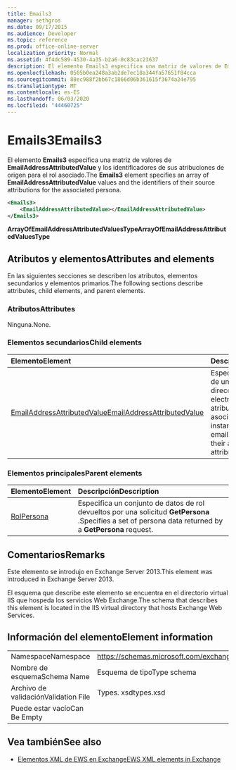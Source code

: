 ```yaml
---
title: Emails3
manager: sethgros
ms.date: 09/17/2015
ms.audience: Developer
ms.topic: reference
ms.prod: office-online-server
localization_priority: Normal
ms.assetid: 4f4dc589-4530-4a35-b2a6-0c83cac23637
description: El elemento Emails3 especifica una matriz de valores de EmailAddressAttributedValue y los identificadores de sus atribuciones de origen para el rol asociado.
ms.openlocfilehash: 0505b0ea248a3ab2de7ec18a344fa57651f84cca
ms.sourcegitcommit: 88ec988f2bb67c1866d06b361615f3674a24e795
ms.translationtype: MT
ms.contentlocale: es-ES
ms.lasthandoff: 06/03/2020
ms.locfileid: "44460725"
---
```

# <a name="emails3"></a><span data-ttu-id="4ead8-103">Emails3</span><span class="sxs-lookup"><span data-stu-id="4ead8-103">Emails3</span></span>

<span data-ttu-id="4ead8-104">El elemento **Emails3** especifica una matriz de valores de **EmailAddressAttributedValue** y los identificadores de sus atribuciones de origen para el rol asociado.</span><span class="sxs-lookup"><span data-stu-id="4ead8-104">The **Emails3** element specifies an array of **EmailAddressAttributedValue** values and the identifiers of their source attributions for the associated persona.</span></span> 
  
```XML
<Emails3>
    <EmailAddressAttributedValue></EmailAddressAttributedValue>
</Emails3>
```

 <span data-ttu-id="4ead8-105">**ArrayOfEmailAddressAttributedValuesType**</span><span class="sxs-lookup"><span data-stu-id="4ead8-105">**ArrayOfEmailAddressAttributedValuesType**</span></span>
## <a name="attributes-and-elements"></a><span data-ttu-id="4ead8-106">Atributos y elementos</span><span class="sxs-lookup"><span data-stu-id="4ead8-106">Attributes and elements</span></span>

<span data-ttu-id="4ead8-107">En las siguientes secciones se describen los atributos, elementos secundarios y elementos primarios.</span><span class="sxs-lookup"><span data-stu-id="4ead8-107">The following sections describe attributes, child elements, and parent elements.</span></span>
  
### <a name="attributes"></a><span data-ttu-id="4ead8-108">Atributos</span><span class="sxs-lookup"><span data-stu-id="4ead8-108">Attributes</span></span>

<span data-ttu-id="4ead8-109">Ninguna.</span><span class="sxs-lookup"><span data-stu-id="4ead8-109">None.</span></span>
  
### <a name="child-elements"></a><span data-ttu-id="4ead8-110">Elementos secundarios</span><span class="sxs-lookup"><span data-stu-id="4ead8-110">Child elements</span></span>

|<span data-ttu-id="4ead8-111">**Elemento**</span><span class="sxs-lookup"><span data-stu-id="4ead8-111">**Element**</span></span>|<span data-ttu-id="4ead8-112">**Descripción**</span><span class="sxs-lookup"><span data-stu-id="4ead8-112">**Description**</span></span>|
|:-----|:-----|
|[<span data-ttu-id="4ead8-113">EmailAddressAttributedValue</span><span class="sxs-lookup"><span data-stu-id="4ead8-113">EmailAddressAttributedValue</span></span>](emailaddressattributedvalue.md) <br/> |<span data-ttu-id="4ead8-114">Especifica una instancia de una matriz de direcciones de correo electrónico y sus atribuciones asociadas.</span><span class="sxs-lookup"><span data-stu-id="4ead8-114">Specifies an instance of an array of email addresses and their associated attributions.</span></span>  <br/> |
   
### <a name="parent-elements"></a><span data-ttu-id="4ead8-115">Elementos principales</span><span class="sxs-lookup"><span data-stu-id="4ead8-115">Parent elements</span></span>

|<span data-ttu-id="4ead8-116">**Elemento**</span><span class="sxs-lookup"><span data-stu-id="4ead8-116">**Element**</span></span>|<span data-ttu-id="4ead8-117">**Descripción**</span><span class="sxs-lookup"><span data-stu-id="4ead8-117">**Description**</span></span>|
|:-----|:-----|
|[<span data-ttu-id="4ead8-118">Rol</span><span class="sxs-lookup"><span data-stu-id="4ead8-118">Persona</span></span>](persona.md) <br/> |<span data-ttu-id="4ead8-119">Especifica un conjunto de datos de rol devueltos por una solicitud **GetPersona** .</span><span class="sxs-lookup"><span data-stu-id="4ead8-119">Specifies a set of persona data returned by a **GetPersona** request.</span></span>  <br/> |
   
## <a name="remarks"></a><span data-ttu-id="4ead8-120">Comentarios</span><span class="sxs-lookup"><span data-stu-id="4ead8-120">Remarks</span></span>

<span data-ttu-id="4ead8-121">Este elemento se introdujo en Exchange Server 2013.</span><span class="sxs-lookup"><span data-stu-id="4ead8-121">This element was introduced in Exchange Server 2013.</span></span>
  
<span data-ttu-id="4ead8-122">El esquema que describe este elemento se encuentra en el directorio virtual IIS que hospeda los servicios Web Exchange.</span><span class="sxs-lookup"><span data-stu-id="4ead8-122">The schema that describes this element is located in the IIS virtual directory that hosts Exchange Web Services.</span></span>
  
## <a name="element-information"></a><span data-ttu-id="4ead8-123">Información del elemento</span><span class="sxs-lookup"><span data-stu-id="4ead8-123">Element information</span></span>

|||
|:-----|:-----|
|<span data-ttu-id="4ead8-124">Namespace</span><span class="sxs-lookup"><span data-stu-id="4ead8-124">Namespace</span></span>  <br/> |https://schemas.microsoft.com/exchange/services/2006/types  <br/> |
|<span data-ttu-id="4ead8-125">Nombre de esquema</span><span class="sxs-lookup"><span data-stu-id="4ead8-125">Schema Name</span></span>  <br/> |<span data-ttu-id="4ead8-126">Esquema de tipo</span><span class="sxs-lookup"><span data-stu-id="4ead8-126">Type schema</span></span>  <br/> |
|<span data-ttu-id="4ead8-127">Archivo de validación</span><span class="sxs-lookup"><span data-stu-id="4ead8-127">Validation File</span></span>  <br/> |<span data-ttu-id="4ead8-128">Types. xsd</span><span class="sxs-lookup"><span data-stu-id="4ead8-128">types.xsd</span></span>  <br/> |
|<span data-ttu-id="4ead8-129">Puede estar vacío</span><span class="sxs-lookup"><span data-stu-id="4ead8-129">Can Be Empty</span></span>  <br/> ||
   
## <a name="see-also"></a><span data-ttu-id="4ead8-130">Vea también</span><span class="sxs-lookup"><span data-stu-id="4ead8-130">See also</span></span>



- [<span data-ttu-id="4ead8-131">Elementos XML de EWS en Exchange</span><span class="sxs-lookup"><span data-stu-id="4ead8-131">EWS XML elements in Exchange</span></span>](ews-xml-elements-in-exchange.md)

